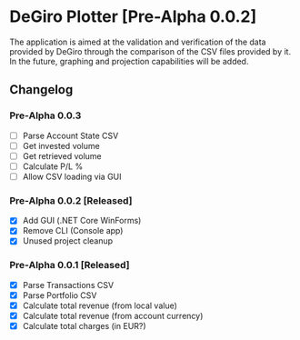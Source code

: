 # DeGiro Plotter [Pre-Alpha 0.0.2]

The application is aimed at the validation and verification of the data provided by DeGiro through the comparison of the CSV files provided by it. In the future, graphing and projection capabilities will be added.

## Changelog

### Pre-Alpha 0.0.3

  - [ ] Parse Account State CSV
  - [ ] Get invested volume
  - [ ] Get retrieved volume
  - [ ] Calculate P/L %
  - [ ] Allow CSV loading via GUI
  
### Pre-Alpha 0.0.2  [Released]
  
  - [x] Add GUI (.NET Core WinForms)
  - [x] Remove CLI (Console app)
  - [x] Unused project cleanup
  
### Pre-Alpha 0.0.1 [Released]

  - [x] Parse Transactions CSV
  - [x] Parse Portfolio CSV
  - [x] Calculate total revenue (from local value)
  - [x] Calculate total revenue (from account currency)
  - [x] Calculate total charges (in EUR?)
